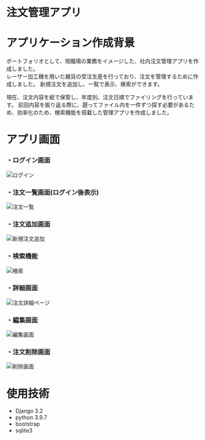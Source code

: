 # 注文管理アプリ

# アプリケーション作成背景

ポートフォリオとして、現職場の業務をイメージした、社内注文管理アプリを作成しました。  
レーザー加工機を用いた雑貨の受注生産を行っており、注文を管理するために作成しました。
新規注文を追加し、一覧で表示、検索ができます。

現在、注文内容を紙で保管し、年度別、注文日順でファイリングを行っています。
前回内容を振り返る際に、遡ってファイル内を一件ずつ探す必要があるため、効率化のため、検索機能を搭載した管理アプリを作成しました。


# アプリ画面

### ・ログイン画面

![ログイン](https://user-images.githubusercontent.com/98248779/152679792-e32b42b5-ec95-48ff-9e0f-2f662642fa23.png)


### ・注文一覧画面(ログイン後表示)

![注文一覧](https://user-images.githubusercontent.com/98248779/152679865-268250e3-2302-46fc-9341-bee04390ffc1.png)


### ・注文追加画面

![新規注文追加](https://user-images.githubusercontent.com/98248779/152679896-8ef1a917-67b6-4c9f-9264-8a0a7fb9c70b.png)


### ・検索機能

![検索](https://user-images.githubusercontent.com/98248779/152679901-7f473de6-e2af-443d-ad97-b12bb5685b84.png)

### ・詳細画面

![注文詳細ページ](https://user-images.githubusercontent.com/98248779/152679923-123e36f0-198c-477f-864f-8c5765e79ec6.png)

### ・編集画面
![編集画面](https://user-images.githubusercontent.com/98248779/152679924-0ae7e753-c592-43a7-870d-d2d7775b804a.png)

### ・注文削除画面
![削除画面](https://user-images.githubusercontent.com/98248779/152679927-ae5892ae-05b3-4290-9024-0a5c02707cc0.png)

# 使用技術

- Django 3.2
- python 3.9.7
- bootstrap
- sqlite3

